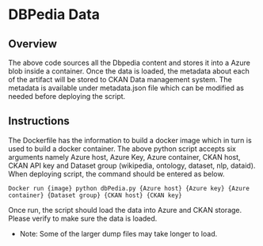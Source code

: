 # DBPedia Data
## Overview
The above code sources all the Dbpedia content and stores it into a Azure blob inside a container. Once the data is loaded, the metadata about each of the artifact will be stored to CKAN Data management system. The metadata is available under metadata.json file which can be modified as needed before deploying the script.

## Instructions
The Dockerfile has the information to build a docker image which in turn is used to build a docker container. The above python script accepts six arguments namely Azure host, Azure Key, Azure container, CKAN host, CKAN API key and Dataset group (wikipedia, ontology, dataset, nlp, dataid).
When deploying script, the command should be entered as below.

`Docker run {image} python dbPedia.py {Azure host} {Azure key} {Azure container} {Dataset group} {CKAN host} {CKAN key}`

Once run, the script should load the data into Azure and CKAN storage. Please verify to make sure the data is loaded. 

* Note: Some of the larger dump files may take longer to load. 

